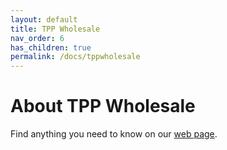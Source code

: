 ```yaml
---
layout: default
title: TPP Wholesale
nav_order: 6
has_children: true
permalink: /docs/tppwholesale
---
```


# About TPP Wholesale

Find anything you need to know on our [web page](https://www.tppwholesale.com.au/).
